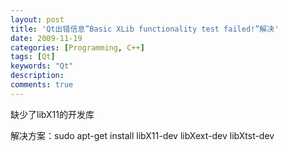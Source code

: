 ```yaml
---
layout: post
title: 'Qt出错信息”Basic XLib functionality test failed!”解决'
date: 2009-11-19
categories: [Programming, C++]
tags: [Qt]
keywords: "Qt"
description: 
comments: true
---
```

缺少了libX11的开发库

解决方案：sudo apt-get install libX11-dev libXext-dev libXtst-dev

